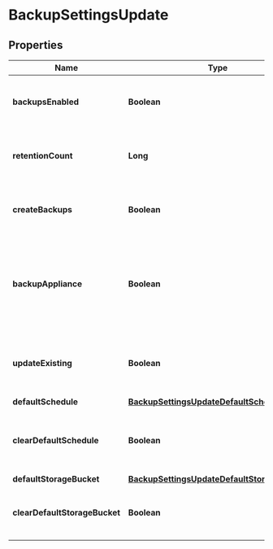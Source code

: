

# BackupSettingsUpdate

## Properties

Name | Type | Description | Notes
------------ | ------------- | ------------- | -------------
**backupsEnabled** | **Boolean** | Use this to enable / disable scheduled backups |  [optional]
**retentionCount** | **Long** | Maximum number of successful backups to retain |  [optional]
**createBackups** | **Boolean** | Use this to enable / disable create backups |  [optional]
**backupAppliance** | **Boolean** | When enabled, a Backup will be created to backup the Morpheus appliance database |  [optional]
**updateExisting** | **Boolean** | Use this to update existing backups with new settings |  [optional]
**defaultSchedule** | [**BackupSettingsUpdateDefaultSchedule**](BackupSettingsUpdateDefaultSchedule.md) |  |  [optional]
**clearDefaultSchedule** | **Boolean** | Use this to clear existing default backup schedule |  [optional]
**defaultStorageBucket** | [**BackupSettingsUpdateDefaultStorageBucket**](BackupSettingsUpdateDefaultStorageBucket.md) |  |  [optional]
**clearDefaultStorageBucket** | **Boolean** | Use this to clear default store bucket |  [optional]



